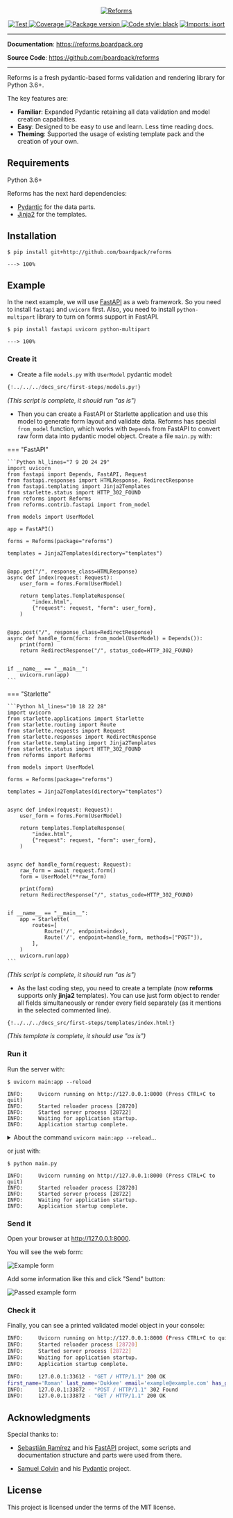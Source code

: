 <p align="center">
  <a href="https://reforms.boardpack.org/"><img src="https://reforms-boardpack.netlify.app/img/logo-white.png" alt="Reforms"></a>
</p>
<!--<p align="center">
    <em>Reforms is a fresh pydantic-based forms validation and rendering library for Python 3.6+.</em>
</p>-->
<p align="center">
    <a href="https://github.com/boardpack/reforms/actions?query=workflow%3ATest" target="_blank">
        <img src="https://github.com/boardpack/reforms/workflows/Test/badge.svg" alt="Test">
    </a>
    <a href="https://codecov.io/gh/boardpack/reforms" target="_blank">
        <img src="https://img.shields.io/codecov/c/github/boardpack/reforms?color=%2334D058" alt="Coverage">
    </a>
    <a href="https://pypi.org/project/reforms" target="_blank">
        <img src="https://img.shields.io/pypi/v/reforms?color=%2334D058&label=pypi%20package" alt="Package version">
    </a>
    <a href="https://github.com/psf/black"><img alt="Code style: black" src="https://camo.githubusercontent.com/d91ed7ac7abbd5a6102cbe988dd8e9ac21bde0a73d97be7603b891ad08ce3479/68747470733a2f2f696d672e736869656c64732e696f2f62616467652f636f64652532307374796c652d626c61636b2d3030303030302e737667" data-canonical-src="https://img.shields.io/badge/code%20style-black-000000.svg" style="max-width:100%;"></a>
    <a href="https://pycqa.github.io/isort/" rel="nofollow"><img src="https://camo.githubusercontent.com/fe4a658dd745f746410f961ae45d44355db1cc0e4c09c7877d265c1380248943/68747470733a2f2f696d672e736869656c64732e696f2f62616467652f253230696d706f7274732d69736f72742d2532333136373462313f7374796c653d666c6174266c6162656c436f6c6f723d656638333336" alt="Imports: isort" data-canonical-src="https://img.shields.io/badge/%20imports-isort-%231674b1?style=flat&amp;labelColor=ef8336" style="max-width:100%;"></a>
</p>

---

**Documentation**: <a href="https://reforms-boardpack.netlify.app" target="_blank">https://reforms.boardpack.org</a>

**Source Code**: <a href="https://github.com/boardpack/reforms" target="_blank">https://github.com/boardpack/reforms</a>

---

Reforms is a fresh pydantic-based forms validation and rendering library for Python 3.6+.

The key features are:

* **Familiar**: Expanded Pydantic retaining all data validation and model creation 
capabilities.
* **Easy**: Designed to be easy to use and learn. Less time reading docs.
* **Theming**: Supported the usage of existing template pack and the creation of your 
own.

## Requirements

Python 3.6+

Reforms has the next hard dependencies:

* <a href="https://pydantic-docs.helpmanual.io/" class="external-link" target="_blank">Pydantic</a> for the data parts.
* <a href="https://jinja.palletsprojects.com/" class="external-link" target="_blank">Jinja2</a> for the templates.

## Installation

<div class="termy">

```console
$ pip install git+http://github.com/boardpack/reforms

---> 100%
```

</div>

## Example

In the next example, we will use <a href="https://fastapi.tiangolo.com/" class="external-link" target="_blank">FastAPI</a>
as a web framework. So you need to install `fastapi` and `uvicorn` first. Also, you 
need to install `python-multipart` library to turn on forms support in FastAPI.

<div class="termy">

```console
$ pip install fastapi uvicorn python-multipart

---> 100%
```

</div>

### Create it

* Create a file `models.py` with `UserModel` pydantic model:

```Python
{!../../../docs_src/first-steps/models.py!}
```
_(This script is complete, it should run "as is")_

* Then you can create a FastAPI or Starlette application and use this model to generate 
form layout and validate data. Reforms has special `from_model` function, which works 
with `Depends` from FastAPI to convert raw form data into pydantic model object. 
Create a file `main.py` with:

=== "FastAPI"

    ```Python hl_lines="7 9 20 24 29"
    import uvicorn
    from fastapi import Depends, FastAPI, Request
    from fastapi.responses import HTMLResponse, RedirectResponse
    from fastapi.templating import Jinja2Templates
    from starlette.status import HTTP_302_FOUND
    from reforms import Reforms
    from reforms.contrib.fastapi import from_model
    
    from models import UserModel
    
    app = FastAPI()
    
    forms = Reforms(package="reforms")
    
    templates = Jinja2Templates(directory="templates")
    
    
    @app.get("/", response_class=HTMLResponse)
    async def index(request: Request):
        user_form = forms.Form(UserModel)
    
        return templates.TemplateResponse(
            "index.html",
            {"request": request, "form": user_form},
        )
    
    
    @app.post("/", response_class=RedirectResponse)
    async def handle_form(form: from_model(UserModel) = Depends()):
        print(form)
        return RedirectResponse("/", status_code=HTTP_302_FOUND)
    
    
    if __name__ == "__main__":
        uvicorn.run(app)
    ```


=== "Starlette"

    ```Python hl_lines="10 18 22 28"
    import uvicorn
    from starlette.applications import Starlette
    from starlette.routing import Route
    from starlette.requests import Request
    from starlette.responses import RedirectResponse
    from starlette.templating import Jinja2Templates
    from starlette.status import HTTP_302_FOUND
    from reforms import Reforms
    
    from models import UserModel
    
    forms = Reforms(package="reforms")
    
    templates = Jinja2Templates(directory="templates")
    
    
    async def index(request: Request):
        user_form = forms.Form(UserModel)
    
        return templates.TemplateResponse(
            "index.html",
            {"request": request, "form": user_form},
        )
    
    
    async def handle_form(request: Request):
        raw_form = await request.form()
        form = UserModel(**raw_form)
    
        print(form)
        return RedirectResponse("/", status_code=HTTP_302_FOUND)
    
    
    if __name__ == "__main__":
        app = Starlette(
            routes=[
                Route('/', endpoint=index),
                Route('/', endpoint=handle_form, methods=["POST"]),
            ],
        )
        uvicorn.run(app)
    ```


_(This script is complete, it should run "as is")_

* As the last coding step, you need to create a template (now **reforms** supports only 
**jinja2** templates). You can use just form object to render all fields 
simultaneously or render every field separately (as it mentions in the selected 
commented line).

```HTML hl_lines="10"
{!../../../docs_src/first-steps/templates/index.html!}
```
_(This template is complete, it should use "as is")_

### Run it

Run the server with:

<div class="termy">

```console
$ uvicorn main:app --reload

INFO:     Uvicorn running on http://127.0.0.1:8000 (Press CTRL+C to quit)
INFO:     Started reloader process [28720]
INFO:     Started server process [28722]
INFO:     Waiting for application startup.
INFO:     Application startup complete.
```

</div>

<details markdown="1">
<summary>About the command <code>uvicorn main:app --reload</code>...</summary>

The command `uvicorn main:app` refers to:

* `main`: the file `main.py` (the Python "module").
* `app`: the object created inside of `main.py` with the line `app = FastAPI()`.
* `--reload`: make the server restart after code changes. Only do this for development.

</details>

or just with:

<div class="termy">

```console
$ python main.py

INFO:     Uvicorn running on http://127.0.0.1:8000 (Press CTRL+C to quit)
INFO:     Started reloader process [28720]
INFO:     Started server process [28722]
INFO:     Waiting for application startup.
INFO:     Application startup complete.
```

</div>

### Send it

Open your browser at <a href="http://127.0.0.1:8000" class="external-link" target="_blank">http://127.0.0.1:8000</a>.

You will see the web form:

![Example form](https://reforms-boardpack.netlify.app/img/index/index-01-web-form.png)

Add some information like this and click "Send" button:

![Passed example form](https://reforms-boardpack.netlify.app/img/index/index-02-web-form-passed.png)

### Check it

Finally, you can see a printed validated model object in your console:

```bash hl_lines="8"
INFO:     Uvicorn running on http://127.0.0.1:8000 (Press CTRL+C to quit)
INFO:     Started reloader process [28720]
INFO:     Started server process [28722]
INFO:     Waiting for application startup.
INFO:     Application startup complete.

INFO:     127.0.0.1:33612 - "GET / HTTP/1.1" 200 OK
first_name='Roman' last_name='Dukkee' email='example@example.com' has_github=True
INFO:     127.0.0.1:33872 - "POST / HTTP/1.1" 302 Found
INFO:     127.0.0.1:33872 - "GET / HTTP/1.1" 200 OK
```

## Acknowledgments

Special thanks to:

 * [Sebastián Ramírez](https://github.com/tiangolo) and his [FastAPI](https://github.com/tiangolo/fastapi) project,  some scripts and documentation structure and parts were used from there.
 
 * [Samuel Colvin](https://github.com/samuelcolvin) and his [Pydantic](https://github.com/samuelcolvin/pydantic/) project.

## License

This project is licensed under the terms of the MIT license.
